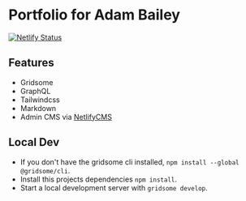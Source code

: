 # Portfolio for Adam Bailey

[![Netlify Status](https://api.netlify.com/api/v1/badges/76e31d7b-067b-42e6-83ad-e3fdec65ee74/deploy-status)](https://app.netlify.com/sites/adam-bailey/deploys)

## Features
* Gridsome
* GraphQL
* Tailwindcss
* Markdown
* Admin CMS via [NetlifyCMS](https://www.netlifycms.org/)

## Local Dev
* If you don't have the gridsome cli installed, `npm install --global @gridsome/cli`.
* Install this projects dependencies `npm install`.
* Start a local development server with `gridsome develop`.
